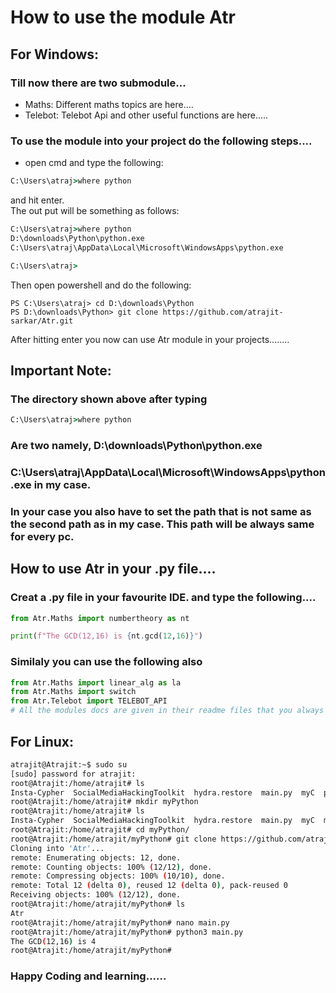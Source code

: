 # How to use the module Atr
## For Windows:
### Till now there are two submodule...
- Maths: Different maths topics are here....
- Telebot: Telebot Api and other useful functions are here.....

### To use the module into your project do the following steps....
- open cmd and type the following:
```cmd
C:\Users\atraj>where python
```
and hit enter.\
The out put will be something as follows:
```cmd
C:\Users\atraj>where python
D:\downloads\Python\python.exe
C:\Users\atraj\AppData\Local\Microsoft\WindowsApps\python.exe

C:\Users\atraj>
```
Then open powershell and do the following:
```shell
PS C:\Users\atraj> cd D:\downloads\Python
PS D:\downloads\Python> git clone https://github.com/atrajit-sarkar/Atr.git
```
After hitting enter you now can use Atr module in your projects........

## Important Note:
### The directory shown above after typing 
```cmd
C:\Users\atraj>where python
```
### Are two namely, D:\downloads\Python\python.exe
### C:\Users\atraj\AppData\Local\Microsoft\WindowsApps\python.exe in my case. 
### In your case you also have to set the path that is not same as the second path as in my case. This path will be always same for every pc.

## How to use Atr in your .py file....
### Creat a .py file in your favourite IDE. and type the following....
```python
from Atr.Maths import numbertheory as nt

print(f"The GCD(12,16) is {nt.gcd(12,16)}")
```
### Similaly you can use the following also
```python
from Atr.Maths import linear_alg as la
from Atr.Maths import switch 
from Atr.Telebot import TELEBOT_API
# All the modules docs are given in their readme files that you always can read from their corresponding folders.
```

## For Linux:
```bash
atrajit@Atrajit:~$ sudo su
[sudo] password for atrajit:
root@Atrajit:/home/atrajit# ls
Insta-Cypher  SocialMediaHackingToolkit  hydra.restore  main.py  myC  password.txt
root@Atrajit:/home/atrajit# mkdir myPython
root@Atrajit:/home/atrajit# ls
Insta-Cypher  SocialMediaHackingToolkit  hydra.restore  main.py  myC  myPython  password.txt
root@Atrajit:/home/atrajit# cd myPython/
root@Atrajit:/home/atrajit/myPython# git clone https://github.com/atrajit-sarkar/Atr.git
Cloning into 'Atr'...
remote: Enumerating objects: 12, done.
remote: Counting objects: 100% (12/12), done.
remote: Compressing objects: 100% (10/10), done.
remote: Total 12 (delta 0), reused 12 (delta 0), pack-reused 0
Receiving objects: 100% (12/12), done.
root@Atrajit:/home/atrajit/myPython# ls
Atr
root@Atrajit:/home/atrajit/myPython# nano main.py
root@Atrajit:/home/atrajit/myPython# python3 main.py
The GCD(12,16) is 4
root@Atrajit:/home/atrajit/myPython#
```

### Happy Coding and learning......